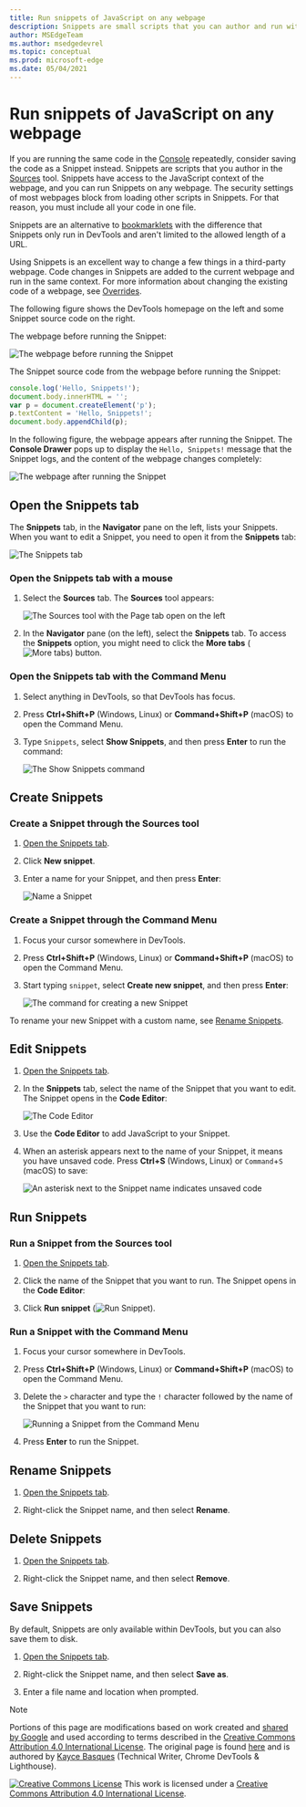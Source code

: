 ```yaml
---
title: Run snippets of JavaScript on any webpage
description: Snippets are small scripts that you can author and run within the Sources tool of Microsoft Edge DevTools.  You can access and run resources from any webpage.  When you run a Snippet, it runs from the context of the currently open webpage.
author: MSEdgeTeam
ms.author: msedgedevrel
ms.topic: conceptual
ms.prod: microsoft-edge
ms.date: 05/04/2021
---
```

<!-- Copyright Kayce Basques

   Licensed under the Apache License, Version 2.0 (the "License");
   you may not use this file except in compliance with the License.
   You may obtain a copy of the License at

       https://www.apache.org/licenses/LICENSE-2.0

   Unless required by applicable law or agreed to in writing, software
   distributed under the License is distributed on an "AS IS" BASIS,
   WITHOUT WARRANTIES OR CONDITIONS OF ANY KIND, either express or implied.
   See the License for the specific language governing permissions and
   limitations under the License.  -->
# Run snippets of JavaScript on any webpage

If you are running the same code in the [Console](../console/index.md) repeatedly, consider saving the code as a Snippet instead.  Snippets are scripts that you author in the [Sources](../sources/index.md) tool.  Snippets have access to the JavaScript context of the webpage, and you can run Snippets on any webpage.  The security settings of most webpages block from loading other scripts in Snippets.  For that reason, you must include all your code in one file.

Snippets are an alternative to [bookmarklets](https://en.wikipedia.org/wiki/Bookmarklet) with the difference that Snippets only run in DevTools and aren't limited to the allowed length of a URL.

Using Snippets is an excellent way to change a few things in a third-party webpage.  Code changes in Snippets are added to the current webpage and run in the same context.  For more information about changing the existing code of a webpage, see [Overrides](overrides.md).

The following figure shows the DevTools homepage on the left and some Snippet source code on the right.

The webpage before running the Snippet:

![The webpage before running the Snippet](../media/javascript-sources-snippets-split-screen.msft.png)

The Snippet source code from the webpage before running the Snippet:

```javascript
console.log('Hello, Snippets!');
document.body.innerHTML = '';
var p = document.createElement('p');
p.textContent = 'Hello, Snippets!';
document.body.appendChild(p);
```

In the following figure, the webpage appears after running the Snippet.  The **Console Drawer** pops up to display the `Hello, Snippets!` message that the Snippet logs, and the content of the webpage changes completely:

![The webpage after running the Snippet](../media/javascript-sources-snippets-split-screen-after.msft.png)


<!-- ====================================================================== -->
## Open the Snippets tab

The **Snippets** tab, in the **Navigator** pane on the left, lists your Snippets.  When you want to edit a Snippet, you need to open it from the **Snippets** tab:

![The Snippets tab](../media/javascript-sources-snippets-pane.msft.png)

### Open the Snippets tab with a mouse

1. Select the **Sources** tab.  The **Sources** tool appears:

   ![The Sources tool with the Page tab open on the left](../media/javascript-sources-page-pane.msft.png)

1. In the **Navigator** pane (on the left), select the **Snippets** tab.  To access the **Snippets** option, you might need to click the **More tabs** (![More tabs](../media/more-tabs-icon.msft.png)) button.

### Open the Snippets tab with the Command Menu

1. Select anything in DevTools, so that DevTools has focus.

1. Press **Ctrl+Shift+P** (Windows, Linux) or **Command+Shift+P** (macOS) to open the Command Menu.

1. Type `Snippets`, select **Show Snippets**, and then press **Enter** to run the command:

   ![The Show Snippets command](../media/javascript-search-show-snippets.msft.png)


<!-- ====================================================================== -->
## Create Snippets

### Create a Snippet through the Sources tool

1. [Open the Snippets tab](#open-the-snippets-tab).

1. Click **New snippet**.

1. Enter a name for your Snippet, and then press **Enter**:

   ![Name a Snippet](../media/javascript-sources-snippets-naming.msft.png)

### Create a Snippet through the Command Menu

1. Focus your cursor somewhere in DevTools.

1. Press **Ctrl+Shift+P** (Windows, Linux) or **Command+Shift+P** (macOS) to open the Command Menu.

1. Start typing `snippet`, select **Create new snippet**, and then press **Enter**:

   ![The command for creating a new Snippet](../media/javascript-search-create-new-snippet.msft.png)

To rename your new Snippet with a custom name, see [Rename Snippets](#rename-snippets).


<!-- ====================================================================== -->
## Edit Snippets

1. [Open the Snippets tab](#open-the-snippets-tab).

1. In the **Snippets** tab, select the name of the Snippet that you want to edit.  The Snippet opens in the **Code Editor**:

   ![The Code Editor](../media/javascript-sources-snippets-editor-saved.msft.png)

1. Use the **Code Editor** to add JavaScript to your Snippet.

1. When an asterisk appears next to the name of your Snippet, it means you have unsaved code.  Press **Ctrl+S** (Windows, Linux) or `Command`+`S` (macOS) to save:

   ![An asterisk next to the Snippet name indicates unsaved code](../media/javascript-sources-snippets-editor-unsaved.msft.png)


<!-- ====================================================================== -->
## Run Snippets

### Run a Snippet from the Sources tool

1. [Open the Snippets tab](#open-the-snippets-tab).

1. Click the name of the Snippet that you want to run.  The Snippet opens in the **Code Editor**:

1. Click **Run snippet** (![Run Snippet](../media/run-snippet-icon.msft.png)).

### Run a Snippet with the Command Menu

1. Focus your cursor somewhere in DevTools.

1. Press **Ctrl+Shift+P** (Windows, Linux) or **Command+Shift+P** (macOS) to open the Command Menu.

1. Delete the `>` character and type the `!` character followed by the name of the Snippet that you want to run:

   ![Running a Snippet from the Command Menu](../media/javascript-search-run-command.msft.png)

1. Press **Enter** to run the Snippet.


<!-- ====================================================================== -->
## Rename Snippets

1. [Open the Snippets tab](#open-the-snippets-tab).

1. Right-click the Snippet name, and then select **Rename**.


<!-- ====================================================================== -->
## Delete Snippets

1. [Open the Snippets tab](#open-the-snippets-tab).

1. Right-click the Snippet name, and then select **Remove**.


<!-- ====================================================================== -->
## Save Snippets

By default, Snippets are only available within DevTools, but you can also save them to disk.

1. [Open the Snippets tab](#open-the-snippets-tab).

1. Right-click the Snippet name, and then select **Save as**.

1. Enter a file name and location when prompted.


<!-- ====================================================================== -->
> [!NOTE]
> Portions of this page are modifications based on work created and [shared by Google](https://developers.google.com/terms/site-policies) and used according to terms described in the [Creative Commons Attribution 4.0 International License](https://creativecommons.org/licenses/by/4.0).
> The original page is found [here](https://developer.chrome.com/docs/devtools/javascript/snippets/) and is authored by [Kayce Basques](https://developers.google.com/web/resources/contributors#kayce-basques) (Technical Writer, Chrome DevTools \& Lighthouse).

[![Creative Commons License](../../media/cc-logo/88x31.png)](https://creativecommons.org/licenses/by/4.0)
This work is licensed under a [Creative Commons Attribution 4.0 International License](https://creativecommons.org/licenses/by/4.0).
